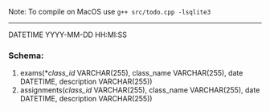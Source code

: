 Note: To compile on MacOS use `g++ src/todo.cpp -lsqlite3` 

---
DATETIME  YYYY-MM-DD HH:MI:SS

### Schema:
1. exams(**class_id* VARCHAR(255), class_name VARCHAR(255), date DATETIME, description VARCHAR(255))
2. assignments(*class_id* VARCHAR(255), class_name VARCHAR(255), date DATETIME, description VARCHAR(255))